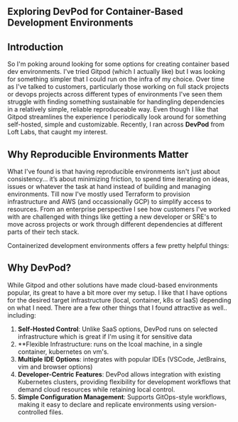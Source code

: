 ## Exploring DevPod for Container-Based Development Environments

## Introduction

So I'm poking around looking for some options for creating container based dev environments. I've tried Gitpod (which I actually like) but I was looking for something simpler that I could run on the infra of my choice. Over time as I've talked to customers, particularly those working on full stack projects or devops projects across different types of environments I've seen them struggle with finding something sustainable for handingling dependencies in a relatively simple, reliable reproduceable way.  Even though I like that Gitpod streamlines the experience I periodically look around for something self-hosted, simple and customizable. Recently, I ran across **DevPod** from Loft Labs, that caught my interest.

## Why Reproducible Environments Matter

What I've found is that having reproducible environments isn't just about consistency... it’s about minimizing friction, to spend time iterating on ideas, issues or whatever the task at hand instead of building and managing environments. Till now I've mostly used Terraform to provision infrastructure and AWS (and occassionally GCP) to simplify access to resources. From an enterprise perspective I see how customers I've worked with are challenged with things like getting a new developer or SRE's to move across projects or work through different dependencies at different parts of their tech stack. 

Containerized development environments offers a few pretty helpful things: 


## Why DevPod? 

While Gitpod and other solutions have made cloud-based  environments popular, its great to have a bit more over my setup. I like that I have options for the desired target infrastructure (local, container, k8s or IaaS) depending on what I need. There are a few other things that I found attractive as well.. including: 

1. **Self-Hosted Control**: Unlike SaaS options, DevPod runs on selected infrastructure which is great if I'm using it for sensitive data
2. **Flexible Infrastructure: runs on the lcoal machine, in a single container, kubernetes on vm's. 
3. **Multiple IDE Options**: integrates with popular IDEs (VSCode, JetBrains, vim and browser options)
4. **Developer-Centric Features**: DevPod allows integration with existing Kubernetes clusters, providing flexibility for development workflows that demand cloud resources while retaining local control.
5. **Simple Configuration Management**: Supports GitOps-style workflows, making it easy to declare and replicate environments using version-controlled files.



